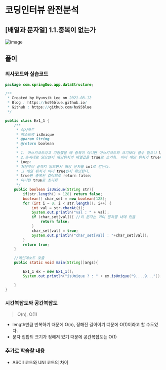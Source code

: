 # 코딩인터뷰 완전분석
## [배열과 문자열] 1.1.중복이 없는가

![image](https://user-images.githubusercontent.com/53857239/129111058-4b8bf376-38bc-48a4-bbed-a2d0ae84304d.png)

## 풀이



### 의사코드와 실습코드

```java
package com.springDuo.app.dataStructure;

/**
 * Created by Hyunsik Lee on 2021-08-12
 * Blog : https://hs95blue.github.io/
 * Github : https://github.com/hs95blue
 */

public class Ex1_1 {
    /**
     * 의사코드
     * 메소드명 isUnique
     * @param String
     * @return boolean
     *
     * 1. 아스키코드라고 가정했을 때 중복이 아니면 아스키코드의 크기보다 클수 없으니 length()가 더 크면 false
     * 2.순서대로 읽으면서 해당위치의 배열값을 true로 초기화. 이미 해당 위치가 true이면 false를 리턴
     * Loop:
     * 처음부터 끝까지 읽으면서 해당 문자를 int로 받는다.
     * 그 배열 위치가 이미 true인지 확인한다.
     * true면 중복된 값이므로 return false;
     * 아니면 true로 초기화
     */
    public boolean isUnique(String str){
        if(str.length() > 128) return false;
        boolean[] char_set = new boolean[128];
        for (int i = 0; i < str.length(); i++) {
            int val = str.charAt(i);
            System.out.println("val : " + val);
            if (char_set[val]){ //이 문자는 이미 문자열 내에 있음
                return false;
            }
            char_set[val] = true;
            System.out.println("char_set[val] : "+char_set[val]);
        }
        return true;
    }

    //메인메소드 호출
    public static void main(String[]args){

        Ex1_1 ex = new Ex1_1();
        System.out.println("isUnique ? : " + ex.isUnique("9....9..."));

    }
}

```

### 시간복잡도와 공간복잡도
> O(n), O(1)
- length만큼 반복하기 때문에 O(n), 정해진 길이이기 떄문에 O(1)이라고 할 수도있다.
- 문자 집합의 크기가 정해져 있기 때문에 공간복잡도는 O(1)




### 추가로 학습할 내용
- ASCII 코드와 UNI 코드의 차이